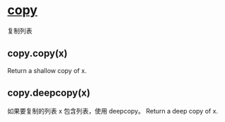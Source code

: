 # [copy](https://docs.python.org/3.6/library/copy.html)

复制列表

## copy.copy(x)

Return a shallow copy of x.

## copy.deepcopy(x)

如果要复制的列表 x 包含列表，使用 deepcopy。
Return a deep copy of x.
